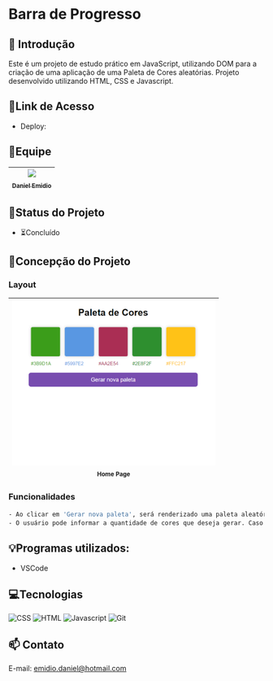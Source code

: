 # Barra de Progresso

## 📖 Introdução 

Este é um projeto de estudo prático em JavaScript, utilizando DOM para a criação de uma aplicação de uma Paleta de Cores aleatórias. Projeto desenvolvido utilizando HTML, CSS e Javascript.

## 🔗Link de Acesso
- Deploy: 

## 👥Equipe
| [<img src="https://avatars.githubusercontent.com/u/111311678?v=4" width=115><br><sub>Daniel Emidio</sub>](https://github.com/DanielEmidio1988) |
| :---: |

## 🧭Status do Projeto
- ⏳Concluído

## 📄Concepção do Projeto

### Layout

| <img src="./assets/layout_paleta_cores.png" width=400><br><sub>Home Page</sub> | 
| :---: |

### Funcionalidades
```bash
- Ao clicar em 'Gerar nova paleta', será renderizado uma paleta aleatória de cores, com seus códigos hexadecimais.
- O usuário pode informar a quantidade de cores que deseja gerar. Caso não seja informado nenhum valor, a função retornará ao menos 5 cores aleatórias;
```

## 💡Programas utilizados:
- VSCode

## 💻Tecnologias 

![CSS](https://img.shields.io/badge/CSS3-1572B6?style=for-the-badge&logo=css3&logoColor=white)
![HTML](https://img.shields.io/badge/HTML5-E34F26?style=for-the-badge&logo=html5&logoColor=white)
![Javascript](https://img.shields.io/badge/JavaScript-323330?style=for-the-badge&logo=javascript&logoColor=F7DF1E)
![Git](https://img.shields.io/badge/GIT-E44C30?style=for-the-badge&logo=git&logoColor=white)

## 📫 Contato

E-mail: emidio.daniel@hotmail.com